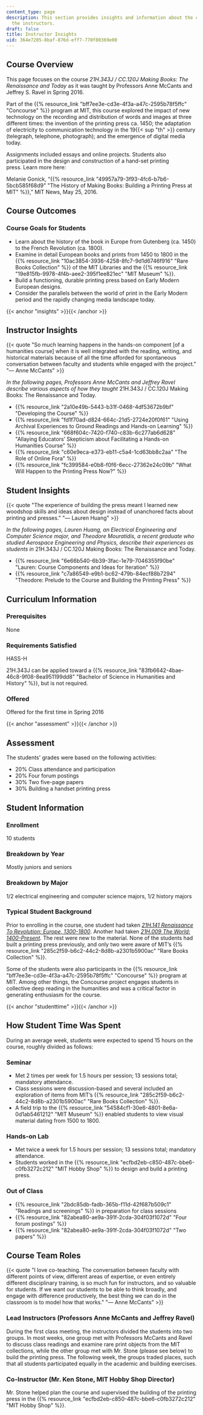 ```yaml
---
content_type: page
description: This section provides insights and information about the course from
  the instructors.
draft: false
title: Instructor Insights
uid: 364e7205-8baf-876d-eff7-770f80369e00
---
```

## Course Overview

This page focuses on the course *21H.343J / CC.120J* *Making Books: The Renaissance and Today* as it was taught by Professors Anne McCants and Jeffrey S. Ravel in Spring 2016.

Part of the {{% resource_link "bff7ee3e-cd3e-4f3a-a47c-2595b78f5ffc" "Concourse" %}} program at MIT, this course explored the impact of new technology on the recording and distribution of words and images at three different times: the invention of the printing press ca. 1450; the adaptation of electricity to communication technology in the 19{{< sup "th" >}} century (telegraph, telephone, photograph); and the emergence of digital media today.

Assignments included essays and online projects. Students also participated in the design and construction of a hand-set printing press. Learn more here:

Melanie Gonick, “{{% resource_link "49957a79-3f93-4fc6-b7b6-5bcb585f68d9" "The History of Making Books: Building a Printing Press at MIT" %}},” MIT News, May 25, 2016.

## Course Outcomes

### Course Goals for Students

- Learn about the history of the book in Europe from Gutenberg (ca. 1450) to the French Revolution (ca. 1800).
- Examine in detail European books and prints from 1450 to 1800 in the {{% resource_link "10ac3854-3936-4258-8fc7-9d1d6746f916" "Rare Books Collection" %}} of the MIT Libraries and the {{% resource_link "19e815fb-9978-4f4b-aee2-395f1ee821ec" "MIT Museum" %}}.
- Build a functioning, durable printing press based on Early Modern European designs.
- Consider the parallels between the world of print in the Early Modern period and the rapidly changing media landscape today.

{{< anchor "insights" >}}{{< /anchor >}}

## Instructor Insights

{{< quote "So much learning happens in the hands-on component [of a humanities course] when it is well integrated with the reading, writing, and historical materials because of all the time afforded for spontaneous conversation between faculty and students while engaged with the project." "— Anne McCants" >}}

*In the following pages, Professors Anne McCants and Jeffrey Ravel describe various aspects of how they taught* 21H.343J / CC.120J Making Books: The Renaissance and Today.

- {{% resource_link "2a10e49b-5443-b31f-0468-4df53672b9bf" "Developing the Course" %}}
- {{% resource_link "fd1f70ad-d824-664c-21d5-2724e20f0f61" "Using Archival Experiences to Ground Readings and Hands-on Learning" %}}
- {{% resource_link "668f604c-7420-f740-c83b-6c277ab6d628" "Allaying Educators’ Skepticism about Facilitating a Hands-on Humanities Course" %}}
- {{% resource_link "c60e9eca-e373-eb11-c5a4-1cd63bb8c2aa" "The Role of Online Fora" %}}
- {{% resource_link "fc399584-e0b8-f0f6-6ecc-27362e24c09b" "What Will Happen to the Printing Press Now?" %}}

## Student Insights

{{< quote "The experience of building the press meant I learned new woodshop skills and ideas about design instead of unanchored facts about printing and presses." "— Lauren Huang" >}}

*In the following pages, Lauren Huang, an Electrical Engineering and Computer Science major, and Theodore Mouratidis, a recent graduate who studied Aerospace Engineering and Physics, describe their experiences as students in* 21H.343J / CC.120J Making Books: The Renaissance and Today.

- {{% resource_link "6e66b540-6b39-3fac-1e79-7046355f90be" "Lauren: Course Components and Ideas for Iteration" %}}
- {{% resource_link "c7a86549-e9b1-bc62-479b-84ecf88b7294" "Theodore: Prelude to the Course and Building the Printing Press" %}}

## Curriculum Information

### Prerequisites

None

### Requirements Satisfied

HASS-H

21H.343J can be applied toward a {{% resource_link "83fb6642-4bae-46c8-9f08-8ea951199dd8" "Bachelor of Science in Humanities and History" %}}, but is not required.

### Offered

Offered for the first time in Spring 2016

{{< anchor "assessment" >}}{{< /anchor >}}

## Assessment

The students' grades were based on the following activities:

- 20% Class attendance and participation
- 20% Four forum postings
- 30% Two five-page papers
- 30% Building a handset printing press

## Student Information

### Enrollment

10 students

### Breakdown by Year

Mostly juniors and seniors

### Breakdown by Major

1/2 electrical engineering and computer science majors, 1/2 history majors

### Typical Student Background

Prior to enrolling in the course, one student had taken [*21H.141 Renaissance To Revolution: Europe, 1300-1800*](/courses/21h-141-renaissance-to-revolution-europe-1300-1800-spring-2015). Another had taken [*21H.009 The World: 1400-Present*](/courses/21h-009-the-world-1400-present-spring-2014)*.* The rest were new to the material. None of the students had built a printing press previously, and only two were aware of MIT’s {{% resource_link "285c2f59-b6c2-44c2-8d8b-a2301b5900ac" "Rare Books Collection" %}}.

Some of the students were also participants in the {{% resource_link "bff7ee3e-cd3e-4f3a-a47c-2595b78f5ffc" "Concourse" %}} program at MIT. Among other things, the Concourse project engages students in collective deep reading in the humanities and was a critical factor in generating enthusiasm for the course.

{{< anchor "studenttime" >}}{{< /anchor >}}

## How Student Time Was Spent

During an average week, students were expected to spend 15 hours on the course, roughly divided as follows:

### Seminar

- Met 2 times per week for 1.5 hours per session; 13 sessions total; mandatory attendance.
- Class sessions were discussion-based and several included an exploration of items from MIT’s {{% resource_link "285c2f59-b6c2-44c2-8d8b-a2301b5900ac" "Rare Books Collection" %}}.
- A field trip to the {{% resource_link "54584cf1-30e6-4801-8e6a-0d1ab5461212" "MIT Museum" %}} enabled students to view visual material dating from 1500 to 1800.

### Hands-on Lab

- Met twice a week for 1.5 hours per session; 13 sessions total; mandatory attendance.
- Students worked in the {{% resource_link "ecfbd2eb-c850-487c-bbe6-c0fb3272c212" "MIT Hobby Shop" %}} to design and build a printing press.

### Out of Class

- {{% resource_link "2bdc85db-fadb-365b-f11d-42f687b509c1" "Readings and screenings" %}} in preparation for class sessions
- {{% resource_link "82abea80-ae9a-391f-2cda-304f03f1072d" "Four forum postings" %}}
- {{% resource_link "82abea80-ae9a-391f-2cda-304f03f1072d" "Two papers" %}}

## Course Team Roles

{{< quote "I love co-teaching. The conversation between faculty with different points of view, different areas of expertise, or even entirely different disciplinary training, is so much fun for instructors, and so valuable for students. If we want our students to be able to think broadly, and engage with difference productively, the best thing we can do in the classroom is to model how that works." "— Anne McCants" >}}

### Lead Instructors (Professors Anne McCants and Jeffrey Ravel)

During the first class meeting, the instructors divided the students into two groups. In most weeks, one group met with Professors McCants and Ravel to discuss class readings and examine rare print objects from the MIT collections, while the other group met with Mr. Stone (please see below) to build the printing press. The following week, the groups traded places, such that all students participated equally in the academic and building exercises.

### Co-Instructor (Mr. Ken Stone, MIT Hobby Shop Director)

Mr. Stone helped plan the course and supervised the building of the printing press in the {{% resource_link "ecfbd2eb-c850-487c-bbe6-c0fb3272c212" "MIT Hobby Shop" %}}.
